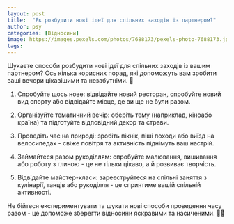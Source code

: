 ```yaml
---
layout: post
title:  "Як розбудити нові ідеї для спільних заходів із партнером?"
author: psy
categories: [Відносини]
image: https://images.pexels.com/photos/7688173/pexels-photo-7688173.jpeg?auto=compress&cs=tinysrgb&fit=crop&h=627&w=1200
tags: 
---
```


Шукаєте способи розбудити нові ідеї для спільних заходів із вашим партнером? Ось кілька корисних порад, які допоможуть вам зробити ваші вечори цікавішими та незабутніми. 🌟

1. Спробуйте щось нове: відвідайте новий ресторан, спробуйте новий вид спорту або відвідайте місце, де ви ще не були разом.

2. Організуйте тематичний вечір: оберіть тему (наприклад, кіноабо країна) та підготуйте відповідний декор та страви.

3. Проведіть час на природі: зробіть пікнік, піші походи або виїзд на велосипедах - свіже повітря та активність піднімуть ваш настрій.

4. Займайтеся разом рукоділлям: спробуйте малювання, вишивання або роботу з глиною - це не тільки цікаво, а й розвиває творчість.

5. Відвідайте майстер-класи: зареєструйтеся на спільні заняття з кулінарії, танців або рукоділля - це сприятиме вашій спільній активності.

Не бійтеся експериментувати та шукати нові способи проведення часу разом - це допоможе зберегти відносини яскравими та насиченими. 🌈💑



